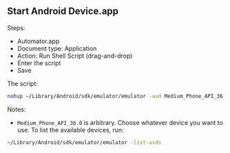 ## Start Android Device.app

Steps:

-   Automator.app
-   Document type: Application
-   Action: Run Shell Script (drag-and-drop)
-   Enter the script
-   Save

The script:

```bash
nohup ~/Library/Android/sdk/emulator/emulator -avd Medium_Phone_API_36.0 > /dev/null 2>&1 &
```

Notes:

- `Medium_Phone_API_36.0` is arbitrary. Choose whatever device you want to use. To list the available devices, run:

```bash
~/Library/Android/sdk/emulator/emulator -list-avds
```
